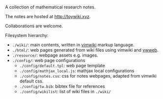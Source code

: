 A collection of mathematical research notes.

The notes are hosted at http://toywiki.xyz.

Collaborations are welcome.

Filesystem hierarchy:
* `./wiki/`: main contents, written in [vimwiki](https://github.com/vimwiki/vimwiki) markup language.
* `./html/`: web pages generated from wiki files using vimwiki and [vwweb](https://github.com/ycpei/vwweb).
* `./resource/`: webpage assets e.g. images.
* `./config/`: web page configurations
    * `./config/default.tpl`: web page template
    * `./config/mathjax_local.js`: mathjax local configurations
    * `./config/notes.css`: css for notes webpages, adapted from vimwiki default css.
    * `./config/tw.bib`: bibtex file for references
    * `./config/wikilist`: list of wiki files in `./wiki/`

